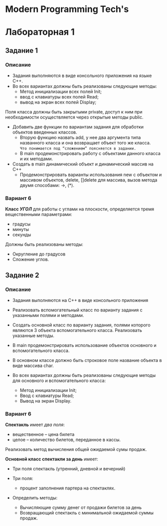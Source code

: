 # Modern Programming Tech's

# Лабораторная 1 

## Задание 1 

### Описание

- Задания выполняются в виде консольного приложения на языке C++.
- Во всех вариантах должны быть реализованы следующие методы:
    - Метод инициализации всех полей Init;
    - ввод с клавиатуры всех полей Read;
    - вывод на экран всех полей Display;

Поля класса должны быть закрытыми private, доступ к ним при необходимости осуществляется через открытые методы public. 

- Добавить две функции по вариантам задания для обработки объектов введенных классов. 
    - Вторую функцию назвать add, у нее два аргумента типа названного класса и она возвращает объект того же класса. <br>` Что понимается под “сложением” поясняется в задании. ` <br>
    - В main продемонстрировать работу с объектами данного класса и их методами. 
- Создать в main динамический объект и динамический массив на C++
    - Продемонстрировать варианты использования new с объектом и массивом объектов, delete, []delete для массива, вызов метода двумя способами:  ->, (*).

### Вариант 6

**Класс *УГОЛ*** для работы с углами на плоскости, определяется тремя вещественными параметрами: 
- градусы  
- минуты  
- секунды 

Должны быть реализованы методы: 
- Округление до градусов
- Сложение углов.


## Задание 2

### Описание 

- Задания выполняются на C++ в виде консольного приложения

- Реализовать вспомогательный класс по варианту задания с указанными полями и методами.
- Создать основной класс по варианту задания, полями которого являются 3 объекта вспомогательного класса.  Реализовать указанные методы. 
- В main продемонстрировать использование объектов основного и вспомогательного класса. 
- В основном классе должно быть строковое поле название объекта в виде массива char. 
- Во всех вариантах должны быть реализованы следующие методы для основного и вспомогательного класса:
    - Метод инициализации Init;
    - Ввод с клавиатуры Read;
    - Вывод на экран Display.

### Вариант 6

**Спектакль** имеет *два поля*: 
- вещественное – цена билета 
- целое – количество билетов, переданное в кассы. 

Реализовать метод вычисления общей ожидаемой сумы продаж. 

**Основной класс спектакли за день** имеет:
- Три поля спектакль (утренний, дневной и вечерний) 
- Три поля:
    - процент заполнения партера на спектаклях. 

- Определить методы:
    - Вычисляющие сумму денег от продажи билетов за день
    - Возвращающий спектакль с минимальной ожидаемой суммы продаж.